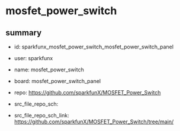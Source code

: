 # mosfet_power_switch
 
## summary 
* id: sparkfunx_mosfet_power_switch_mosfet_power_switch_panel
* user: sparkfunx
* name: mosfet_power_switch
* board: mosfet_power_switch_panel
* repo: https://github.com/sparkfunX/MOSFET_Power_Switch



* src_file_repo_sch: 
* src_file_repo_sch_link: https://github.com/sparkfunX/MOSFET_Power_Switch/tree/main/






